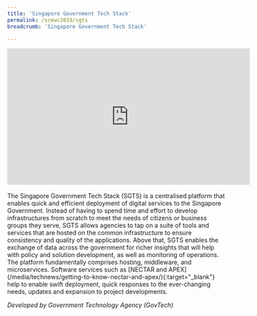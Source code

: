 ```yaml
---
title: 'Singapore Government Tech Stack'
permalink: /scewc2019/sgts
breadcrumb: 'Singapore Government Tech Stack'

---
```



<div class="bp-youtube">
  <iframe width="560" height="315" src="https://www.youtube.com/embed/Vt-r2vCqSh8" frameborder="0" allow="autoplay; encrypted-media" allowfullscreen></iframe>
</div>

<br>
The Singapore Government Tech Stack (SGTS) is a centralised platform that enables quick and efficient deployment of digital services to the Singapore Government. Instead of having to spend time and effort to develop infrastructures from scratch to meet the needs of citizens or business groups they serve, SGTS allows agencies to tap on a suite of tools and services that are hosted on the common infrastructure to ensure consistency and quality of the applications. Above that, SGTS enables the exchange of data across the government for richer insights that will help with policy and solution development, as well as monitoring of operations.
<br>
The platform fundamentally comprises hosting, middleware, and microservices. Software services such as [NECTAR and APEX](/media/technews/getting-to-know-nectar-and-apex/){:target="_blank"} help to enable swift deployment, quick responses to the ever-changing needs, updates and expansion to project developments. 

*Developed by Government Technology Agency (GovTech)* 
